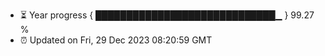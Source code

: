 - ⏳ Year progress { █████████████████████████████▁ } 99.27 %
- ⏰ Updated on Fri, 29 Dec 2023 08:20:59 GMT


